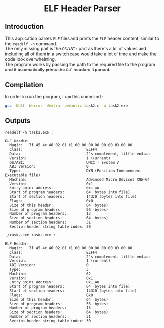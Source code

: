 <h1 align = "center"> ELF Header Parser </h1>

## Introduction
This application parses `ELF` files and prints the `ELF` header content, similar to the `readelf -h` command. <br>
The only missing part is the `OS/ABI:` part as there's a lot of values and including all of them in a switch case
would take a lot of time and make the code look overwhelming. <br>
The program works by passing the path to the required file to the program and it automatically prints the `ELF` headers it parsed.

## Compilation
In order to run the program, I ran this command : <br>
```bash
gcc -Wall -Werror -Wextra -pedantic task2.c -o task2.exe
```

## Outputs

`readelf -h task2.exe :` <br>
```text
ELF Header:
  Magic:   7f 45 4c 46 02 01 01 00 00 00 00 00 00 00 00 00 
  Class:                             ELF64
  Data:                              2's complement, little endian
  Version:                           1 (current)
  OS/ABI:                            UNIX - System V
  ABI Version:                       0
  Type:                              DYN (Position-Independent Executable file)
  Machine:                           Advanced Micro Devices X86-64
  Version:                           0x1
  Entry point address:               0x1140
  Start of program headers:          64 (bytes into file)
  Start of section headers:          14320 (bytes into file)
  Flags:                             0x0
  Size of this header:               64 (bytes)
  Size of program headers:           56 (bytes)
  Number of program headers:         13
  Size of section headers:           64 (bytes)
  Number of section headers:         31
  Section header string table index: 30
```

`./task2.exe task2.exe :` <br>
```text
ELF Header:
  Magic:   7f 45 4c 46 02 01 01 00 00 00 00 00 00 00 00 00 
  Class:                             ELF64
  Data:                              2's complement, little endian
  Version:                           1 (current)
  ABI Version:                       0
  Type:                              3
  Machine:                           62
  Version:                           0x1
  Entry point address:               0x1140
  Start of program headers:          64 (bytes into file)
  Start of section headers:          14320 (bytes into file)
  Flags:                             0x0
  Size of this header:               64 (bytes)
  Size of program headers:           56 (bytes)
  Number of program headers:         13
  Size of section headers:           64 (bytes)
  Number of section headers:         31
  Section header string table index: 30
```
